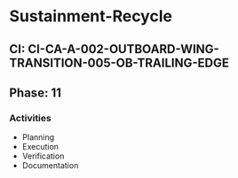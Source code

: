 # Sustainment-Recycle

## CI: CI-CA-A-002-OUTBOARD-WING-TRANSITION-005-OB-TRAILING-EDGE
## Phase: 11

### Activities
- Planning
- Execution
- Verification
- Documentation

